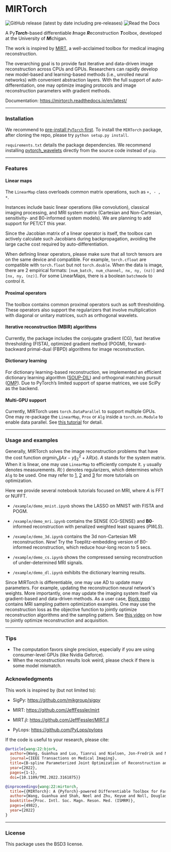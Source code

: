 # MIRTorch

![GitHub release (latest by date including pre-releases)](https://img.shields.io/github/v/release/guanhuaw/mirtorch?include_prereleases)
![Read the Docs](https://img.shields.io/readthedocs/mirtorch)

A Py***Torch***-based differentiable ***I***mage ***R***econstruction ***T***oolbox, developed at the University of ***M***ichigan.

The work is inspired by [MIRT](https://github.com/JeffFessler/mirt), a well-acclaimed toolbox for medical imaging reconstruction. 

The overarching goal is to provide fast iterative and data-driven image reconstruction across CPUs and GPUs. Researchers can rapidly develop new model-based and learning-based methods (i.e., unrolled neural networks) with convenient abstraction layers. With the full support of auto-differentiation, one may optimize imaging protocols and image reconstruction parameters with gradient methods.

Documentation: https://mirtorch.readthedocs.io/en/latest/

------

### Installation

We recommend to [pre-install `PyTorch` first](https://pytorch.org/).
To install the `MIRTorch` package, after cloning the repo, please try `python setup.py install`. 

`requirements.txt` details the package dependencies. We recommend installing [pytorch_wavelets](https://github.com/fbcotter/pytorch_wavelets) directly from the source code instead of `pip`.  

------

### Features

#### Linear maps

The `LinearMap` class overloads common matrix operations, such as `+, - , *`.

Instances include basic linear operations (like convolution), classical imaging processing, and MRI system matrix (Cartesian and Non-Cartesian, sensitivity- and B0-informed system models). We are planning to add support for PET/CT this year.

Since the Jacobian matrix of a linear operator is itself, the toolbox can actively calculate such Jacobians during backpropagation, avoiding the large cache cost required by auto-differentiation.

When defining linear operators, please make sure that all torch tensors are on the same device and compatible. For example, `torch.cfloat` are compatible with `torch.float` but not `torch.double`.
When the data is image, there are 2 empirical formats: `[num_batch, num_channel, nx, ny, (nz)]` and `[nx, ny, (nz)]`.
For some LinearMaps, there is a boolean `batchmode` to control it.

#### Proximal operators

The toolbox contains common proximal operators such as soft thresholding. These operators also support the regularizers that involve multiplication with diagonal or unitary matrices, such as orthogonal wavelets.

#### Iterative reconstruction (MBIR) algorithms

Currently, the package includes the conjugate gradient (CG), fast iterative thresholding (FISTA), optimized gradient method (POGM), forward-backward primal-dual (FBPD) algorithms for image reconstruction.

#### Dictionary learning

For dictionary learning-based reconstruction, we implemented an efficient dictionary learning algorithm ([SOUP-DIL](https://arxiv.org/abs/1511.06333)) and orthogonal matching pursuit ([OMP](https://ieeexplore.ieee.org/abstract/document/342465/?casa_token=aTDkQVCM9WEAAAAA:5rXu9YikP822bCBvkhYxKWlBTJ6Fn6baTQJ9kuNrU7K-64EmGOAczYvF2dTW3al3PfPdwJAiYw)). Due to PyTorch’s limited support of sparse matrices, we use SciPy as the backend. 

#### Multi-GPU support

Currently, MIRTorch uses `torch.DataParallel` to support multiple GPUs. One may re-package the `LinearMap`, `Prox` or `Alg` inside a `torch.nn.Module` to enable data parallel. See [this tutorial](https://pytorch.org/tutorials/beginner/blitz/data_parallel_tutorial.html) for detail.

------

### Usage and examples

Generally, MIRTorch solves the image reconstruction problems that have the cost function $\textit{argmin}_{x} \|Ax-y\|_2^2 + \lambda \textit{R}(x)$. $A$ stands for the system matrix. When it is linear, one may use `LinearMap` to efficiently compute it. `y` usually denotes measurements. $\textit{R}(\cdot)$ denotes regularizers, which determines which `Alg` to be used. One may refer to [1](https://web.eecs.umich.edu/~fessler/book/), [2](https://web.stanford.edu/~boyd/cvxbook/bv_cvxbook.pdf) and [3](https://www.youtube.com/watch?v=J6_5rPYnr_s) for more tutorials on optimization.

Here we provide several notebook tutorials focused on MRI, where $A$ is FFT or NUFFT. 

- `/example/demo_mnist.ipynb` shows the LASSO on MNIST with FISTA and POGM. 

- `/example/demo_mri.ipynb` contains the SENSE (CG-SENSE) and **B0**-informed reconstruction with penalized weighted least squares (*PWLS*).

- `/example/demo_3d.ipynb` contains the 3d non-Cartesian MR reconstruction. *New!* Try the Toeplitz-embedding version of B0-informed reconstruction, which reduce hour-long recon to 5 secs.

- `/example/demo_cs.ipynb` shows the compressed sensing reconstruction of under-determined MRI signals.

- `/example/demo_dl.ipynb` exhibits the dictionary learning results.

Since MIRTorch is differentiable, one may use AD to update many parameters. For example, updating the reconstruction neural network's weights. More importantly, one may update the imaging system itself via gradient-based and data-driven methods. As a user case, [Bjork repo](https://github.com/guanhuaw/Bjork) contains MRI sampling pattern optimization examples. One may use the reconstruction loss as the objective function to jointly optimize reconstruction algorithms and the sampling pattern. See [this video](https://www.youtube.com/watch?v=sLFOf5EvVAs) on how to jointly optimize reconstruction and acquisition. 

------

### Tips

- The computation favors single precision, especially if you are using consumer-level GPUs (like Nvidia Geforce).
- When the reconstruction results look weird, please check if there is some model mismatch.

### Acknowledgments

This work is inspired by (but not limited to):

* SigPy: https://github.com/mikgroup/sigpy

* MIRT: https://github.com/JeffFessler/mirt

* MIRT.jl: https://github.com/JeffFessler/MIRT.jl

* PyLops: https://github.com/PyLops/pylops

If the code is useful to your research, please cite:

```bibtex
@article{wang:22:bjork,
  author={Wang, Guanhua and Luo, Tianrui and Nielsen, Jon-Fredrik and Noll, Douglas C. and Fessler, Jeffrey A.},
  journal={IEEE Transactions on Medical Imaging}, 
  title={B-spline Parameterized Joint Optimization of Reconstruction and K-space Trajectories ({BJORK}) for Accelerated {2D} {MRI}}, 
  year={2022},
  pages={1-1},
  doi={10.1109/TMI.2022.3161875}}
```

```bibtex
@inproceedings{wang:22:mirtorch,
  title={{MIRTorch}: A {PyTorch}-powered Differentiable Toolbox for Fast Image Reconstruction and Scan Protocol Optimization},
  author={Wang, Guanhua and Shah, Neel and Zhu, Keyue and Noll, Douglas C. and Fessler, Jeffrey A.},
  booktitle={Proc. Intl. Soc. Magn. Reson. Med. (ISMRM)},
  pages={4982},
  year={2022}
}
```



------

### License

This package uses the BSD3 license. 
